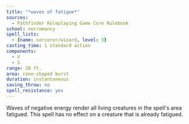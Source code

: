 ```yaml
---
title: "*waves of fatigue*"
sources:
  - Pathfinder Roleplaying Game Core Rulebook
school: necromancy
spell_lists:
  - {name: sorcerer/wizard, level: 5}
casting_time: 1 standard action
components:
  - V
  - S
range: 30 ft.
area: cone-shaped burst
duration: instantaneous
saving_throw: no
spell_resistance: yes
---
```


Waves of negative energy render all living creatures in the spell's area fatigued. This spell has no effect on a creature that is already fatigued.


